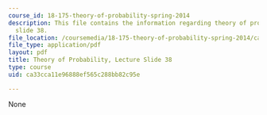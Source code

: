 ```yaml
---
course_id: 18-175-theory-of-probability-spring-2014
description: This file contains the information regarding theory of probability, lecture
  slide 38.
file_location: /coursemedia/18-175-theory-of-probability-spring-2014/ca33cca11e96888ef565c288bb82c95e_MIT18_175S14_Lecture38.pdf
file_type: application/pdf
layout: pdf
title: Theory of Probability, Lecture Slide 38
type: course
uid: ca33cca11e96888ef565c288bb82c95e

---
```

None